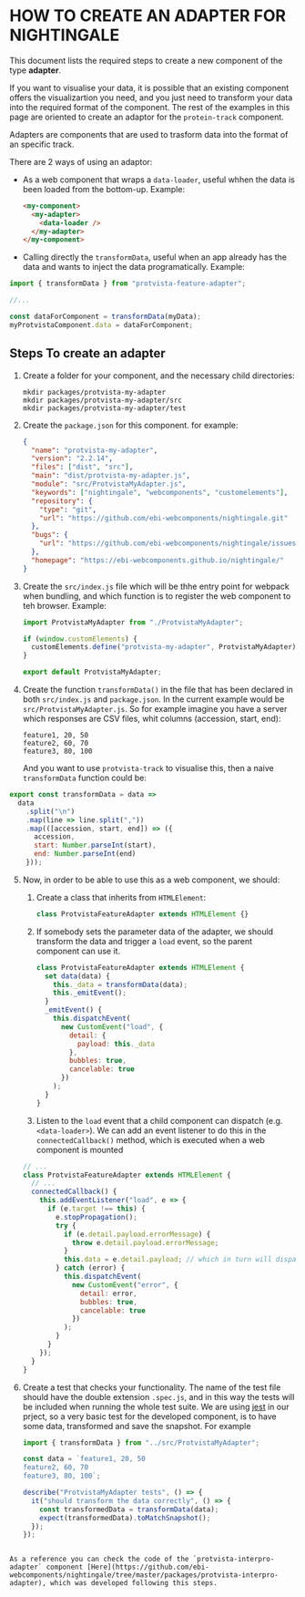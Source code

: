 # HOW TO CREATE AN ADAPTER FOR NIGHTINGALE

This document lists the required steps to create a new component of the type **adapter**.

If you want to visualise your data, it is possible that an existing component offers the visualizartion you need, and you just need to transform your data into the required format of the component. 
The rest of the examples in this page are oriented to create an adaptor for the `protein-track` component.

Adapters are components that are used to trasform data into the format of an specific track.

There are 2 ways of using an adaptor:

- As a web component that wraps a `data-loader`, useful whhen the data is been loaded from the bottom-up. Example:
  ```html
  <my-component>
    <my-adapter>
      <data-loader />
    </my-adapter>
  </my-component>
  ```
- Calling directly the `transformData`, useful when an app already has the data and wants to inject the data programatically. Example:

```javascript
import { transformData } from "protvista-feature-adapter";

//...

const dataForComponent = transformData(myData);
myProtvistaComponent.data = dataForComponent;
```

## Steps To create an adapter

1. Create a folder for your component, and the necessary child directories:
   ```
   mkdir packages/protvista-my-adapter
   mkdir packages/protvista-my-adapter/src
   mkdir packages/protvista-my-adapter/test
   ```
2. Create the `package.json` for this component. for example:

   ```json
   {
     "name": "protvista-my-adapter",
     "version": "2.2.14",
     "files": ["dist", "src"],
     "main": "dist/protvista-my-adapter.js",
     "module": "src/ProtvistaMyAdapter.js",
     "keywords": ["nightingale", "webcomponents", "customelements"],
     "repository": {
       "type": "git",
       "url": "https://github.com/ebi-webcomponents/nightingale.git"
     },
     "bugs": {
       "url": "https://github.com/ebi-webcomponents/nightingale/issues"
     },
     "homepage": "https://ebi-webcomponents.github.io/nightingale/"
   }
   ```

3. Create the `src/index.js` file which will be thhe entry point for webpack when bundling, and which function is to register the web component to teh browser. Example:

   ```javascript
   import ProtvistaMyAdapter from "./ProtvistaMyAdapter";

   if (window.customElements) {
     customElements.define("protvista-my-adapter", ProtvistaMyAdapter);
   }

   export default ProtvistaMyAdapter;
   ```

4. Create the function `transformData()` in the file that has been declared in both `src/index.js` and `package.json`. In the current example would be `src/ProtvistaMyAdapter.js`. So for example imagine you have a server which responses are CSV files, whit columns (accession, start, end):
   ```csv
   feature1, 20, 50
   feature2, 60, 70
   feature3, 80, 100
   ```
   And you want to use `protvista-track` to visualise this, then a naive `transformData` function could be:

```javascript
export const transformData = data =>
  data
    .split("\n")
    .map(line => line.split(","))
    .map(([accession, start, end]) => ({
      accession,
      start: Number.parseInt(start),
      end: Number.parseInt(end)
    }));
```

5. Now, in order to be able to use this as a web component, we should:

   1. Create a class that inherits from `HTMLElement`:

      ```javascript
      class ProtvistaFeatureAdapter extends HTMLElement {}
      ```

   2. If somebody sets the parameter data of the adapter, we should transform the data and trigger a `load` event, so the parent component can use it.
      ```javascript
      class ProtvistaFeatureAdapter extends HTMLElement {
        set data(data) {
          this._data = transformData(data);
          this._emitEvent();
        }
        _emitEvent() {
          this.dispatchEvent(
            new CustomEvent("load", {
              detail: {
                payload: this._data
              },
              bubbles: true,
              cancelable: true
            })
          );
        }
      }
      ```
   3. Listen to the `load` event that a child component can dispatch (e.g. `<data-loader>`). We can add an event listener to do this in the `connectedCallback()` method, which is executed when a web component is mounted

   ```javascript
   // ...
   class ProtvistaFeatureAdapter extends HTMLElement {
     // ...
     connectedCallback() {
       this.addEventListener("load", e => {
         if (e.target !== this) {
           e.stopPropagation();
           try {
             if (e.detail.payload.errorMessage) {
               throw e.detail.payload.errorMessage;
             }
             this.data = e.detail.payload; // which in turn will dispatch the event.
           } catch (error) {
             this.dispatchEvent(
               new CustomEvent("error", {
                 detail: error,
                 bubbles: true,
                 cancelable: true
               })
             );
           }
         }
       });
     }
   }
   ```
6. Create a test that checks your functionality. The name of the test file should have the double extension `.spec.js`, and in this way the tests will be included when running the whole test suite.
   We are using [jest](https://jestjs.io/) in our prject, so a very basic test for the developed component, is to have some data, transformed and save the snapshot. For example 

   ```javascript
   import { transformData } from "../src/ProtvistaMyAdapter";

   const data = `feature1, 20, 50
   feature2, 60, 70
   feature3, 80, 100`;

   describe("ProtvistaMyAdapter tests", () => {
     it("should transform the data correctly", () => {
       const transformedData = transformData(data);
       expect(transformedData).toMatchSnapshot();
     });
   });
  ```

As a reference you can check the code of the `protvista-interpro-adapter` component [Here](https://github.com/ebi-webcomponents/nightingale/tree/master/packages/protvista-interpro-adapter), which was developed following this steps.

